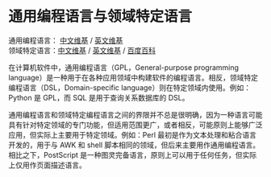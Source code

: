# 通用编程语言与领域特定语言<!-- omit in toc -->

通用编程语言： [中文维基](https://zh.wikipedia.org/wiki/通用编程语言) / [英文维基](https://en.wikipedia.org/wiki/General-purpose_programming_language)  
领域特定语言：[中文维基](https://zh.wikipedia.org/wiki/领域特定语言) / [英文维基](https://en.wikipedia.org/wiki/Domain-specific_language) / [百度百科](https://baike.baidu.com/item/领域专用语言/61027566)

在计算机软件中，通用编程语言（GPL，General-purpose programming language）是一种用于在各种应用领域中构建软件的编程语言。相反，领域特定编程语言（DSL，Domain-specific language）则在特定领域内使用。例如：Python 是 GPL，而 SQL 是用于查询关系数据库的 DSL。

通用编程语言和领域特定编程语言之间的界限并不总是很明确，因为一种语言可能具有针对特定领域的专门功能，但适用范围更广，或者相反，可能原则上能够广泛应用，但实际上主要用于特定领域。例如：Perl 最初是作为文本处理和粘合语言开发的，用于与 AWK 和 shell 脚本相同的领域，但后来主要用作通用编程语言。相比之下，PostScript 是一种图灵完备语言，原则上可以用于任何任务，但实际上仅用作页面描述语言。
